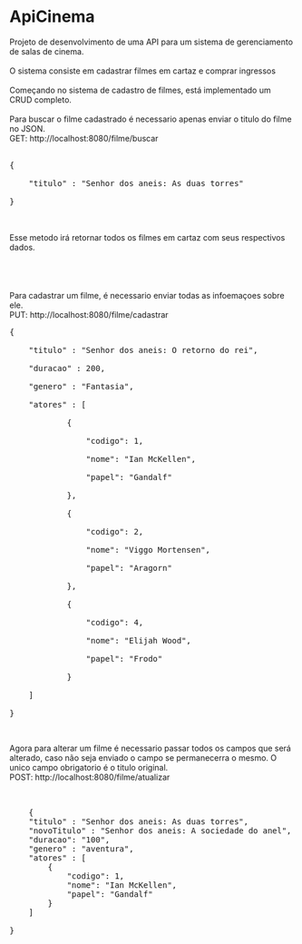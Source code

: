 # ApiCinema</br>
Projeto de desenvolvimento de uma API para um sistema de gerenciamento de salas de cinema.</br>
</br>
O sistema consiste em cadastrar filmes em cartaz e comprar ingressos</br>
</br>
Começando no sistema de cadastro de filmes, está implementado um CRUD completo.</br>
</br>
Para buscar o filme cadastrado é necessario apenas enviar o titulo do filme no JSON.</br>
GET: http://localhost:8080/filme/buscar</br>
</br>
<pre>
{</br>
	"titulo" : "Senhor dos aneis: As duas torres"</br>
}</br>
</pre>
</br>
Esse metodo irá retornar todos os filmes em cartaz com seus respectivos dados.</br>
</br></br></br></br>
Para cadastrar um filme, é necessario enviar todas as infoemaçoes sobre ele.</br>
PUT: http://localhost:8080/filme/cadastrar</br>
<pre>
{</br>
	"titulo" : "Senhor dos aneis: O retorno do rei",</br>
	"duracao" : 200,</br>
	"genero" : "Fantasia",</br>
	"atores" : [</br>
			{</br>
				"codigo": 1,</br>
				"nome": "Ian McKellen",</br>
				"papel": "Gandalf"</br>
			},</br>
			{</br>
				"codigo": 2,</br>
				"nome": "Viggo Mortensen",</br>
				"papel": "Aragorn"</br>
			},</br>
			{</br>
				"codigo": 4,</br>
				"nome": "Elijah Wood",</br>
				"papel": "Frodo"</br>
			}</br>
	]</br>
}</pre></br>

Agora para alterar um filme é necessario passar todos os campos que será alterado, caso não seja enviado o campo se permanecerra o mesmo. O unico campo obrigatorio é o titulo original.</br>
POST: http://localhost:8080/filme/atualizar</br>
<pre></br>
	{
	"titulo" : "Senhor dos aneis: As duas torres",
	"novoTitulo" : "Senhor dos aneis: A sociedade do anel",
	"duracao": "100",
	"genero" : "aventura",
	"atores" : [
		{
			"codigo": 1,
			"nome": "Ian McKellen",
			"papel": "Gandalf"
		}
	]

}
</pre>

